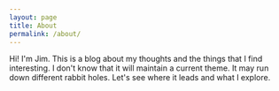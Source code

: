 ```yaml
---
layout: page
title: About
permalink: /about/
---
```


Hi! I'm Jim. This is a blog about my thoughts and the things that I find interesting. I don't know that it will maintain a current theme. It may run down different rabbit holes. Let's see where it leads and what I explore.
